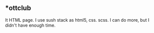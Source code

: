 *ottclub
----
It HTML page. I use sush stack as html5, css. scss.
I can do more, but I didn't have enough time. 